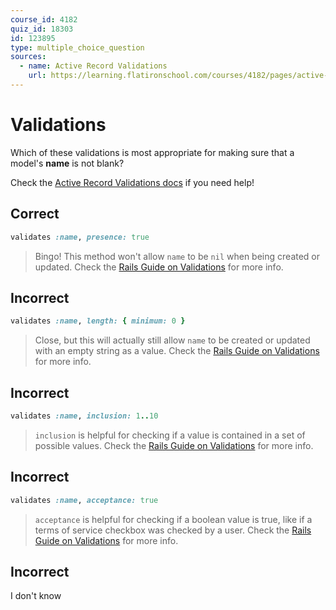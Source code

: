 ```yaml
---
course_id: 4182
quiz_id: 18303
id: 123895
type: multiple_choice_question
sources:
  - name: Active Record Validations
    url: https://learning.flatironschool.com/courses/4182/pages/active-record-validations
---
```


# Validations

Which of these validations is most appropriate for making sure that a model's
**name** is not blank?

Check the [Active Record Validations docs][validations] if you need help!

## Correct

```rb
validates :name, presence: true
```

> Bingo! This method won't allow `name` to be `nil` when being created or
> updated. Check the [Rails Guide on Validations][validations] for more info.

## Incorrect

```rb
validates :name, length: { minimum: 0 }
```

> Close, but this will actually still allow `name` to be created or updated with
> an empty string as a value. Check the
> [Rails Guide on Validations][validations] for more info.

## Incorrect

```rb
validates :name, inclusion: 1..10
```

> `inclusion` is helpful for checking if a value is contained in a set of
> possible values. Check the [Rails Guide on Validations][validations] for more
> info.

## Incorrect

```rb
validates :name, acceptance: true
```

> `acceptance` is helpful for checking if a boolean value is true, like if a
> terms of service checkbox was checked by a user. Check the
> [Rails Guide on Validations][validations] for more info.

## Incorrect

I don't know

[validations]: https://guides.rubyonrails.org/active_record_validations.html#validation-helpers
